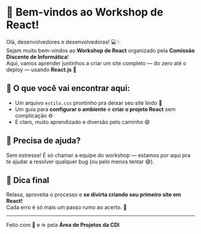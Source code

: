 # 🚀 Bem-vindos ao Workshop de React!

Olá, desenvolvedores e desenvolvedoras! 💻✨  
Sejam muito bem-vindos ao **Workshop de React** organizado pela **Comissão Discente de Informática**!  
Aqui, vamos aprender juntinhos a criar um site completo — do zero até o deploy — usando **React.js** 💙  

## 🧩 O que você vai encontrar aqui:
- Um arquivo `estilo.css` prontinho pra deixar seu site lindo 🎨  
- Um guia para **configurar o ambiente** e **criar o projeto React** sem complicação ⚙️  
- E claro, muito aprendizado e diversão pelo caminho 😄  

## 💬 Precisa de ajuda?
Sem estresse! É só chamar a equipe do workshop — estamos por aqui pra te ajudar a resolver qualquer bug (ou pelo menos tentar 😅).  

## 🎯 Dica final
Relaxa, aproveita o processo e **se divirta criando seu primeiro site em React!**  
Cada erro é só mais um passo rumo ao acerto. 💪

---

Feito com 💙 e ☕ pela **Área de Projetos da CDI**